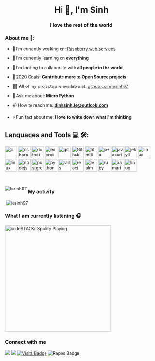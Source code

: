 <h1 align="center">Hi 👋, I'm Sinh</h1>
<h3 align="center">I love the rest of the world</h3>

### About me 💬:

- 🔭 I’m currently working on: [Raspberry web services](https://github.com/lesinh97/webserver-api)

- 🌱 I’m currently learning on **everything**

- 👯 I’m looking to collaborate with **all people in the world**

- 🥅 2020 Goals: **Contribute more to Open Source projects**

- 👨‍💻 All of my projects are available at: [github.com/lesinh97](https://github.com/lesinh97)

- 💬 Ask me about: **Micro Python**

- 📫 How to reach me: **dinhsinh.le@outlook.com**

- ⚡ Fun fact about me: **I love to write down what I'm thinking**

## Languages and Tools 💻 🛠:

<p align="left"><img src="https://devicons.github.io/devicon/devicon.git/icons/c/c-line.svg" alt="c" width="40" height="40"/> 
<img src="https://devicons.github.io/devicon/devicon.git/icons/csharp/csharp-line.svg" alt="csharp" width="40" height="40"/>
<img src="https://devicons.github.io/devicon/devicon.git/icons/dot-net/dot-net-plain-wordmark.svg" alt="dotnet" width="40" height="40"/>
<img src="https://devicons.github.io/devicon/devicon.git/icons/express/express-original.svg" alt="express" width="40" height="40"/>
<img src="https://www.vectorlogo.zone/logos/git-scm/git-scm-icon.svg" alt="git" width="40" height="40"/>
<img src="https://devicons.github.io/devicon/devicon.git/icons/github/github-original.svg" alt="Github" width="40" height="40"/>
<img src="https://devicons.github.io/devicon/devicon.git/icons/html5/html5-original-wordmark.svg" alt="html5" width="40" height="40"/>
<img src="https://devicons.github.io/devicon/devicon.git/icons/java/java-original-wordmark.svg" alt="java" width="40" height="40"/>
<img src="https://devicons.github.io/devicon/devicon.git/icons/javascript/javascript-original.svg" alt="javascript" width="40" height="40"/>
<img src="https://www.vectorlogo.zone/logos/jekyllrb/jekyllrb-icon.svg" alt="jekyll" width="40" height="40"/>
<img src="https://devicons.github.io/devicon/devicon.git/icons/ubuntu/ubuntu-plain.svg" alt="linux" width="40" height="40"/>
<img src="https://devicons.github.io/devicon/devicon.git/icons/ssh/ssh-original-wordmark.svg" alt="linux" width="40" height="40"/>
<img src="https://devicons.github.io/devicon/devicon.git/icons/nodejs/nodejs-original-wordmark.svg" alt="nodejs" width="40" height="40"/> 
<img src="https://devicons.github.io/devicon/devicon.git/icons/postgresql/postgresql-original-wordmark.svg" alt="postgresql" width="40" height="40"/>
<img src="https://devicons.github.io/devicon/devicon.git/icons/python/python-original.svg" alt="python" width="40" height="40"/>
<img src="https://devicons.github.io/devicon/devicon.git/icons/rails/rails-original-wordmark.svg" alt="rails" width="40" height="40"/>
<img src="https://devicons.github.io/devicon/devicon.git/icons/react/react-original-wordmark.svg" alt="react" width="40" height="40"/>
<img src="https://raw.githubusercontent.com/bestofjs/bestofjs-webui/8665e8c267a0215f3159df28b33c365198101df5/public/logos/realm.svg" alt="realm" width="40" height="40"/>
<img src="https://devicons.github.io/devicon/devicon.git/icons/ruby/ruby-original-wordmark.svg" alt="ruby" width="40" height="40"/>
<img src="https://raw.githubusercontent.com/detain/svg-logos/780f25886640cef088af994181646db2f6b1a3f8/svg/xamarin.svg" alt="xamarin" width="40" height="40"/>
<img src="https://devicons.github.io/devicon/devicon.git/icons/visualstudio/visualstudio-plain.svg" alt="linux" width="40" height="40"/>
</p>

<br/>

<p><img align="left" src="https://github-readme-stats.vercel.app/api/top-langs/?username=lesinh97&layout=compact&hide=html" alt="lesinh97" /></p>

### My activity

<p>&nbsp;<img align="center" src="https://github-readme-stats.vercel.app/api?username=lesinh97&show_icons=true" alt="lesinh97" /></p>

### What I am currently listening 🎧

[<img src="https://now-playing-codestackr.vercel.app/api/spotify-playing" alt="codeSTACKr Spotify Playing" width="350" />](https://open.spotify.com/user/swyqyimdc12jajde4vpwd2x1b)

### Connect with me

<p align = "center">
  
[<img src="https://img.shields.io/badge/facebook-%231877F2.svg?&style=for-the-badge&logo=facebook&logoColor=white" />](https://facebook.com/lawlietle) 
[<img src = "https://img.shields.io/badge/instagram-%23E4405F.svg?&style=for-the-badge&logo=instagram&logoColor=white">](https://www.instagram.com/ldsinh/)
[![Visits Badge](https://badges.pufler.dev/visits/lesinh97/lesinh97?style=for-the-badge&color=blue)](https://github.com/lesinh97/lesinh97)
![Repos Badge](https://badges.pufler.dev/repos/lesinh97?style=for-the-badge&color=red)

</p>
